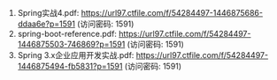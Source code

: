 1. Spring实战4.pdf: https://url97.ctfile.com/f/54284497-1446875686-ddaa6e?p=1591 (访问密码: 1591)
2. spring-boot-reference.pdf: https://url97.ctfile.com/f/54284497-1446875503-746869?p=1591 (访问密码: 1591)
3. Spring 3.x企业应用开发实战.pdf: https://url97.ctfile.com/f/54284497-1446875494-fb5831?p=1591 (访问密码: 1591)
